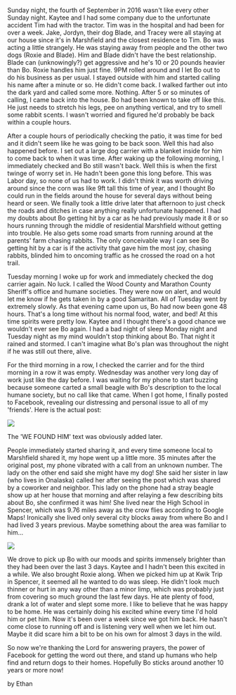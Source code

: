 Sunday night, the fourth of September in 2016 wasn't like every other Sunday night.  Kaytee and I had some company due to the unfortunate accident Tim had with the tractor. Tim was in the hospital and had been for over a week. Jake, Jordyn, their dog Blade, and Tracey were all staying at our house since it's in Marshfield and the closest residence to Tim.  Bo was acting a little strangely. He was staying away from people and the other two dogs (Roxie and Blade).  Him and Blade didn't have the best relationship. Blade can (unknowingly?) get aggressive and he's 10 or 20 pounds heavier than Bo.  Roxie handles him just fine.  9PM rolled around and I let Bo out to do his business as per usual.  I stayed outside with him and started calling his name after a minute or so.  He didn't come back. I walked farther out into the dark yard and called some more.  Nothing.  After 5 or so minutes of calling, I came back into the house.  Bo had been known to take off like this. He just needs to stretch his legs, pee on anything vertical, and try to smell some rabbit scents. I wasn't worried and figured he'd probably be back within a couple hours.

After a couple hours of periodically checking the patio, it was time for bed and it didn't seem like he was going to be back soon. Well this had also happened before.  I set out a large dog carrier with a blanket inside for him to come back to when it was time.  After waking up the following morning, I immediately checked and Bo still wasn't back.  Well thiis is when the first twinge of worry set in.  He hadn't been gone this long before. This was Labor day, so none of us had to work.  I didn't think it was worth driving around since the corn was like 9ft tall this time of year, and I thought Bo could run in the fields around the house for several days without being heard or seen.  We finally took a little drive later that afternoon to just check the roads and ditches in case anything really unfortunate happened. I had my doubts about Bo getting hit by a car as he had previously made it 8 or so hours running through the middle of residential Marshfield without getting into trouble.  He also gets some road smarts from running around at the parents' farm chasing rabbits. The only conceivable way I can see Bo getting hit by a car is if the activity that gave him the most joy, chasing rabbits, blinded him to oncoming traffic as he crossed the road on a hot trail.

Tuesday morning I woke up for work and immediately checked the dog carrier again.  No luck.  I called the Wood County and Marathon County Sheriff's office and humane societies. They were now on alert, and would let me know if he gets taken in by a good Samaritan. All of Tuesday went by extremely slowly.  As that evening came upon us, Bo had now been gone 48 hours.  That's a long time without his normal food, water, and bed!  At this time spirits were pretty low.  Kaytee and I thought there's a good chance we wouldn't ever see Bo again.  I had a bad night of sleep Monday night and Tuesday night as my mind wouldn't stop thinking about Bo. That night it rained and stormed.  I can't imagine what Bo's plan was throughout the night if he was still out there, alive.

For the third morning in a row, I checked the carrier and for the third morning in a row it was empty.  Wednesday was another very long day of work just like the day before.  I was waiting for my phone to start buzzing because someone carted a small beagle with Bo's description to the local humane society, but no call like that came.  When I got home, I finally posted to Facebook, revealing our distressing and personal issue to all of my 'friends'.  Here is the actual post:

![](https://lh3.googleusercontent.com/NY2sAwGp1GHtnZg48lWBPnndH8p-LRUrDIG7ioGXqCwxKMlGG4soMKUGSv2eOawZb6yxxmRAtZdCCHJLC_z1uZasEPmcJ8D-IvNz1YuJFkuXz8WJhDQI6TiBBRlqSbs5CxqigqQCNETboHbqX2QFS7uJTmeQMYoyi4UkrI4flGfVG-9zsANuie9mMtUHYQO5-QmKTzYCRpiKfFYWdQjBzMDx4DHExHsjQ4xXE0l-mnNvUXV-zx-5E4RN_UX8xLkjR8lpk4n9NMHb6llXTd5drQ5Bhr4xgYhal9zU90ogl4GfdKP4cEPeYB7JUx9WxG6xzuwSrRrMHanB9nbDquxd2uCHmO1T6n2YFtLgAmdBHOshPwXJheCNEIkctTqrpff5ikzXc72xtYJI9ViW4oy1jv2ZBRgSnQDHv4wAvq0SbN1s1T1OZkPwJNtyG_mZkcnkeEciqHxbH_jsDY1SsYsI5q_fYIptDO3pdm_vzQMX69Y2SOOVLezpbkCor6K1leG4dadUUvnom4TihasOnxVCsdbVDrWPJa2GT3hmGsmbCsUI6D0LyLjuQo51N6dbpV1ShqMqUoBPPaeyiAp5jYyL506hRXpYtX31HUPacz2wPqQCO30o=w1026-h1582-no)

The 'WE FOUND HIM' text was obviously added later.

People immediately started sharing it, and every time someone local to Marshfield shared it, my hope went up a little more.  35 minutes after the original post, my phone vibrated with a call from an unknown number.  The lady on the other end said she might have my dog! She said her sister in law (who lives in Onalaska) called her after seeing the post which was shared by a coworker and neighbor. This lady on the phone had a stray beagle show up at her house that morning and after relaying a few describing bits about Bo, she confirmed it was him!  She lived near the High School in Spencer, which was 9.76 miles away as the crow flies according to Google Maps!  Ironically she lived only several city blocks away from where Bo and I had lived 3 years previous.  Maybe something about the area was familiar to him...

![](https://lh3.googleusercontent.com/3lSiuP6vAMMX-eHfWbqor9V4ifOW6fT7R2Y733SiqWrxMBnng5vT6d32wAchmXNo6uLZJ96hZKt8Msk3ttLE7bKw71jlTk2M65hbvbuvffpyYVczJyVd7LcFWce0f0m6t_RjsXmnURC2aVQ4tXlq5XJMUy-Q6S2buBIqyxPgEovIQos8pjq_U91aLK9lVEGp9y_UVr2k57p0V7cpuD2MJDMbGQ9sNSU4wZNsAlzaJiJ-bmSCFfzzS_QKx_nt4Gvz2NvzhaPCe_OIpdvnN6F-Yj-ASLXhzYF8riR2jagtEsHunU34nEdSxpkLKtWFJshujmuRVUQHI4Qn-udNTN0CgK3rUFwznwewU5e4_NQdvLLNYpOnokuWQmJOSR2WV5TCWfc0hkysTsHWuwLrzeMn8SJ_LHb46PAjI8TNDQmIYCpJ-b-MZ5JGsI1EvZpWlgEQzA-JVm9Z57fv9_18oZpjyQxLwn5NQRglyl7sS3GhZPEioT0C9-hruJGh_ULQqb3KySS4JXTeKgRf9_WJfdmVEbIb8UfeG048OfUiMUirb2xa0VUtlhMtpOt-fgvxaVe_Mb1N77EsLo6Jz8pZ1uL-O4g0981ztIeyX5zr_yuFoGPqK1kK=w1599-h1089-no)

We drove to pick up Bo with our moods and spirits immensely brighter than they had been over the last 3 days.  Kaytee and I hadn't been this excited in a while. We also brought Roxie along.  When we picked him up at Kwik Trip in Spencer, it seemed all he wanted to do was sleep.  He didn't look much thinner or hurt in any way other than a minor limp, which was probably just from covering so much ground the last few days.  He ate plenty of food, drank a lot of water and slept some more.  I like to believe that he was happy to be home.  He was certainly doing his excited whine every time I'd hold him or pet him.  Now it's been over a week since we got him back.  He hasn't come close to running off and is listening very well when we let him out.  Maybe it did scare him a bit to be on his own for almost 3 days in the wild.

So now we're thanking the Lord for answering prayers, the power of Facebook for getting the word out there, and stand up humans who help find and return dogs to their homes.  Hopefully Bo sticks around another 10 years or more now!

by Ethan

